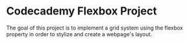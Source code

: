 # Codecademy Flexbox Project

The goal of this project is to implement a grid system using the flexbox property in order to stylize and create a webpage's layout. 
